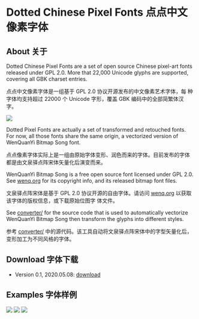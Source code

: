 # Dotted Chinese Pixel Fonts 点点中文像素字体

## About 关于

Dotted Chinese Pixel Fonts are a set of open source Chinese pixel-art
fonts released under GPL 2.0. More that 22,000 Unicode glyphs are
supported, covering all GBK charset entries.

点点中文像素字体是一组基于 GPL 2.0 协议开源发布的中文像素艺术字体，每
种字体均支持超过 22000 个 Unicode 字形，覆盖 GBK 编码中的全部简繁体汉
字。

<img src="https://raw.githubusercontent.com/wixette/dotted-chinese-fonts/master/images/example1.png">

Dotted Pixel Fonts are actually a set of transformed and retouched
fonts. For now, all those fonts share the same origin, a vectorized
version of WenQuanYi Bitmap Song font.

点点像素字体实际上是一组由原始字体变形、润色而来的字体。目前发布的字体
都是由文泉驿点阵宋体矢量化后演变而来。

WenQuanYi Bitmap Song is a free open source font licensed under GPL
2.0. See [wenq.org](http://wenq.org/) for its copyright info, and its
released bitmap font files.

文泉驿点阵宋体是基于 GPL 2.0 协议开源的自由字体。请访问
[wenq.org](http://wenq.org/) 以获取该字体的版权信息，或下载原始位图字
体文件。

See [converter/](https://github.com/wixette/dotted-chinese-fonts/tree/master/converter)
for the source code that is used to automatically vectorize WenQuanYi
Bitmap Song then transform the glyphs into different styles.

参考 [converter/](https://github.com/wixette/dotted-chinese-fonts/tree/master/converter)
中的源代码。该工具自动将文泉驿点阵宋体中的字型矢量化后，变形加工为不同风格的字体。

## Download 字体下载

 * Version 0.1, 2020.05.08: [download](https://raw.githubusercontent.com/wixette/dotted-chinese-fonts/master/release_v_0_1/dotted_songti_v_0_1.zip)

## Examples 字体样例

<img src="https://raw.githubusercontent.com/wixette/dotted-chinese-fonts/master/images/example2.png">

<img src="https://raw.githubusercontent.com/wixette/dotted-chinese-fonts/master/images/example3.png">

<img src="https://raw.githubusercontent.com/wixette/dotted-chinese-fonts/master/images/example4.png">
